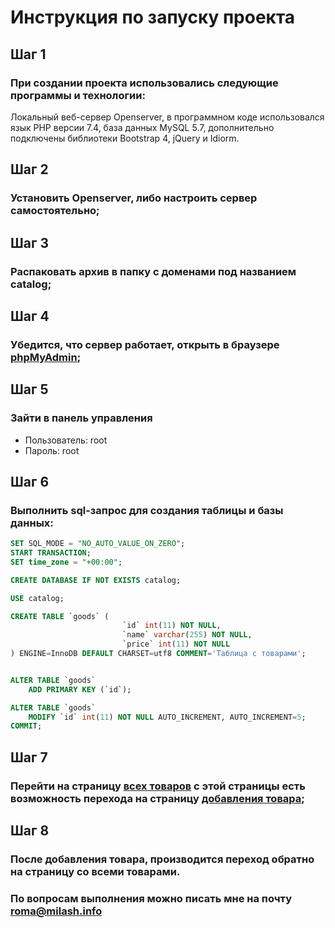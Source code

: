 # Инструкция по запуску проекта

## Шаг 1

### При создании проекта использовались следующие программы и технологии: 

Локальный веб-сервер Openserver, в программном коде использовался язык PHP версии 7.4, база данных MySQL 5.7, дополнительно подключены библиотеки Bootstrap 4, jQuery и Idiorm.

## Шаг 2

### Установить Openserver, либо настроить сервер самостоятельно;

## Шаг 3

### Распаковать архив в папку с доменами под названием catalog;

## Шаг 4

### Убедится, что сервер работает, открыть в браузере [phpMyAdmin](http://localhost/openserver/phpmyadmin/index.php);

## Шаг 5

### Зайти в панель управления

+ Пользователь: root
+ Пароль: root

## Шаг 6

### Выполнить sql-запрос для создания таблицы и базы данных:

```sql
SET SQL_MODE = "NO_AUTO_VALUE_ON_ZERO";
START TRANSACTION;
SET time_zone = "+00:00";

CREATE DATABASE IF NOT EXISTS catalog;

USE catalog;

CREATE TABLE `goods` (
                         `id` int(11) NOT NULL,
                         `name` varchar(255) NOT NULL,
                         `price` int(11) NOT NULL
) ENGINE=InnoDB DEFAULT CHARSET=utf8 COMMENT='Таблица с товарами';


ALTER TABLE `goods`
    ADD PRIMARY KEY (`id`);

ALTER TABLE `goods`
    MODIFY `id` int(11) NOT NULL AUTO_INCREMENT, AUTO_INCREMENT=5;
COMMIT;

```

## Шаг 7

### Перейти на страницу [всех товаров](http://catalog/index.php) с этой страницы есть возможность перехода на страницу [добавления товара](http://catalog/add.php);

## Шаг 8

### После добавления товара, производится переход обратно на страницу со всеми товарами.

### По вопросам выполнения можно писать мне на почту [roma@milash.info](roma@milash.info)